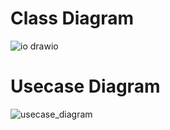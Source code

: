 # Class Diagram
![io drawio](https://github.com/PiotrLezanski/CodeChecker/assets/91131233/27b45f77-7d5b-4378-ac42-47fb6402d752)
# Usecase Diagram
![usecase_diagram](https://github.com/PiotrLezanski/CodeChecker/assets/45331390/6476ba4f-6685-46cf-914c-b3c0501b5870)

